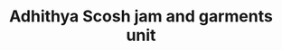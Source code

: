 ---
title: "Adhithya Scosh jam and garments unit"
url: /thiruvananthapuram/adhithya-scosh-jam-and-garments-unit/
shop: clothes
---
